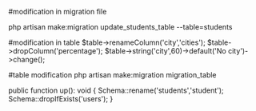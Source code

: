 #modification in migration file

php artisan make:migration update_students_table --table=students


#modification in table
$table->renameColumn('city','cities');
$table->dropColumn('percentage');
$table->string('city',60)->default('No city')->change();


#table modification
php artisan make:migration migration_table

 public function up(): void
    {
        Schema::rename('students','student');
        Schema::dropIfExists('users');
    }